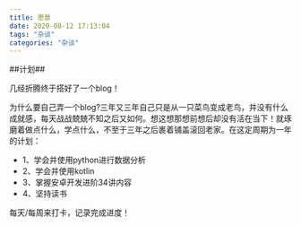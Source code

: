 ```yaml
---
title: 愿景
date: 2020-08-12 17:13:04
tags: "杂谈"
categories: "杂谈"
---
```


##计划##

几经折腾终于搭好了一个blog！

为什么要自己弄一个blog?三年又三年自己只是从一只菜鸟变成老鸟，并没有什么成就感，每天战战兢兢不知之后又如何。想这想那想前想后却没有活在当下！就琢磨着做点什么，学点什么，不至于三年之后裹着铺盖滚回老家。在这定周期为一年的计划：

- 1、学会并使用python进行数据分析
- 2、学会并使用kotlin
- 3、掌握安卓开发进阶34讲内容
- 4、坚持读书


每天/每周来打卡，记录完成进度！





